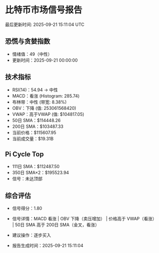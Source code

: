 # 比特币市场信号报告

最后更新时间: 2025-09-21 15:11:04 UTC

## 恐慌与贪婪指数
- 情绪值：49（中性）
- 更新时间：2025-09-21 00:00:00

## 技术指标
- RSI(14)：54.94 → 中性
- MACD：看涨 (Histogram: 285.74)
- 布林带：中性 (带宽: 8.38%)
- OBV：下降 (值: 253061568420)
- VWAP：高于VWAP (值: $104817.05)
- 50日 SMA：$114448.26
- 200日 SMA：$103487.33
- 当前价格：$115607.95
- 当前成交量：$19.31B

## Pi Cycle Top
- 111日 SMA：$112487.50
- 350日 SMA×2：$195523.94
- 信号：未达顶部

## 综合评估
- 信号得分：1.80
- 信号详情：MACD 看涨 | OBV 下降（卖压增加） | 价格高于 VWAP（看涨） | 50日 SMA 高于 200日 SMA（金叉，看涨）
- 建议操作：逐步买入

- 报告生成时间：2025-09-21 15:11:04